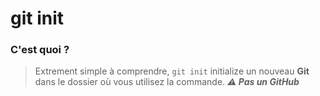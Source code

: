 # git init

### C'est quoi ?

> Extrement simple à comprendre, `git init` initialize un nouveau **Git** dans le dossier où vous utilisez la commande. **_⚠ Pas un GitHub_**
